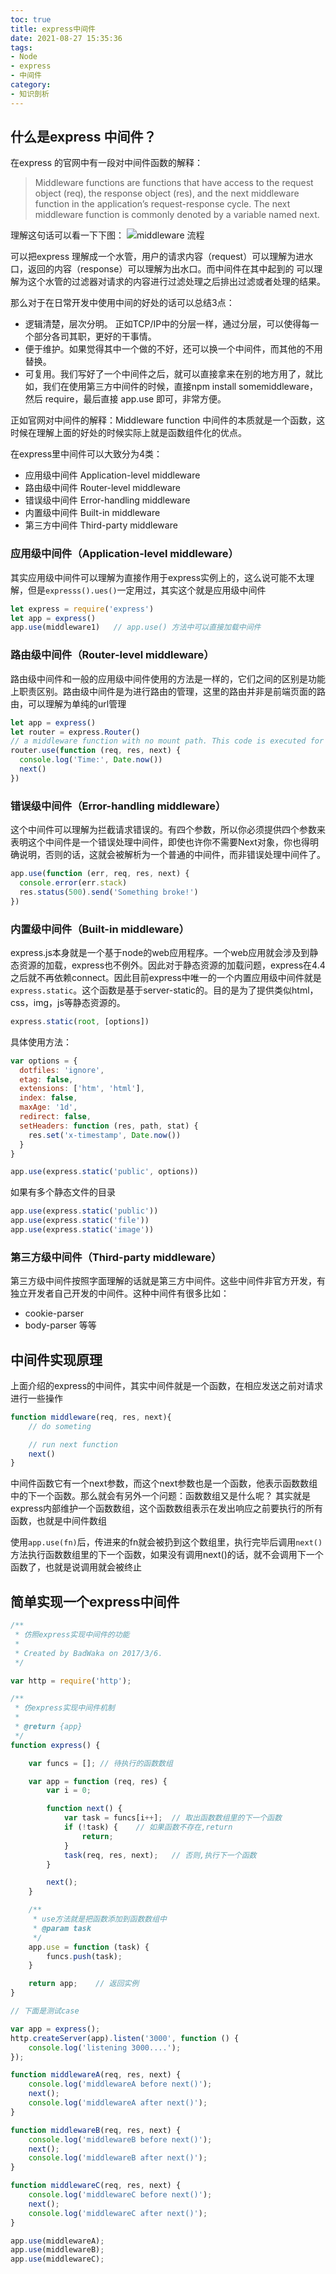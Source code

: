 ```yaml
---
toc: true
title: express中间件
date: 2021-08-27 15:35:36
tags:
- Node
- express
- 中间件
category: 
- 知识剖析
---
```


## 什么是express 中间件？
在express 的官网中有一段对中间件函数的解释：
> Middleware functions are functions that have access to the request object (req), the response object (res), and the next middleware function in the application’s request-response cycle. The next middleware function is commonly denoted by a variable named next.

理解这句话可以看一下下图：
![middleware 流程](https://greenhaha.oss-cn-beijing.aliyuncs.com/frontend/assets/img/middleware.png)
 
可以把express 理解成一个水管，用户的请求内容（request）可以理解为进水口，返回的内容（response）可以理解为出水口。而中间件在其中起到的 可以理解为这个水管的过滤器对请求的内容进行过滤处理之后排出过滤或者处理的结果。

那么对于在日常开发中使用中间的好处的话可以总结3点：
* 逻辑清楚，层次分明。 正如TCP/IP中的分层一样，通过分层，可以使得每一个部分各司其职，更好的干事情。
* 便于维护。如果觉得其中一个做的不好，还可以换一个中间件，而其他的不用替换。
* 可复用。我们写好了一个中间件之后，就可以直接拿来在别的地方用了，就比如，我们在使用第三方中间件的时候，直接npm install somemiddleware，然后 require，最后直接 app.use 即可，非常方便。

正如官网对中间件的解释：Middleware function 中间件的本质就是一个函数，这时候在理解上面的好处的时候实际上就是函数组件化的优点。

在express里中间件可以大致分为4类：
* 应用级中间件 Application-level middleware 
* 路由级中间件 Router-level middleware
* 错误级中间件 Error-handling middleware
* 内置级中间件 Built-in middleware
* 第三方中间件 Third-party middleware


### 应用级中间件（Application-level middleware）
其实应用级中间件可以理解为直接作用于express实例上的，这么说可能不太理解，但是`expresss().ues()`一定用过，其实这个就是应用级中间件
``` javascript
let express = require('express')
let app = express()
app.use(middleware1)   // app.use() 方法中可以直接加载中间件
```

### 路由级中间件（Router-level middleware）
路由级中间件和一般的应用级中间件使用的方法是一样的，它们之间的区别是功能上职责区别。路由级中间件是为进行路由的管理，这里的路由并非是前端页面的路由，可以理解为单纯的url管理
``` javascript
let app = express()
let router = express.Router()
// a middleware function with no mount path. This code is executed for every request to the router
router.use(function (req, res, next) {
  console.log('Time:', Date.now())
  next()
})
```

### 错误级中间件（Error-handling middleware）
这个中间件可以理解为拦截请求错误的。有四个参数，所以你必须提供四个参数来表明这个中间件是一个错误处理中间件，即使也许你不需要Next对象，你也得明确说明，否则的话，这就会被解析为一个普通的中间件，而非错误处理中间件了。
``` javascript
app.use(function (err, req, res, next) {
  console.error(err.stack)
  res.status(500).send('Something broke!')
})
```

### 内置级中间件（Built-in middleware）
express.js本身就是一个基于node的web应用程序。一个web应用就会涉及到静态资源的加载，express也不例外。因此对于静态资源的加载问题，express在4.4之后就不再依赖connect。因此目前express中唯一的一个内置应用级中间件就是`express.static`。这个函数是基于server-static的。目的是为了提供类似html，css，img，js等静态资源的。
``` javascript
express.static(root, [options])
```
具体使用方法：
``` javascript
var options = {
  dotfiles: 'ignore',
  etag: false,
  extensions: ['htm', 'html'],
  index: false,
  maxAge: '1d',
  redirect: false,
  setHeaders: function (res, path, stat) {
    res.set('x-timestamp', Date.now())
  }
}

app.use(express.static('public', options))
```
如果有多个静态文件的目录
``` javascript
app.use(express.static('public'))
app.use(express.static('file'))
app.use(express.static('image'))

```

### 第三方级中间件（Third-party middleware）
第三方级中间件按照字面理解的话就是第三方中间件。这些中间件非官方开发，有独立开发者自己开发的中间件。这种中间件有很多比如：
* cookie-parser
* body-parser 等等

## 中间件实现原理
上面介绍的express的中间件，其实中间件就是一个函数，在相应发送之前对请求进行一些操作
``` javascript
function middleware(req, res, next){
    // do someting

    // run next function
    next()
}
```
中间件函数它有一个next参数，而这个next参数也是一个函数，他表示函数数组中的下一个函数。那么就会有另外一个问题：函数数组又是什么呢？
其实就是express内部维护一个函数数组，这个函数数组表示在发出响应之前要执行的所有函数，也就是中间件数组

使用`app.use(fn)`后，传进来的fn就会被扔到这个数组里，执行完毕后调用`next()`方法执行函数数组里的下一个函数，如果没有调用next()的话，就不会调用下一个函数了，也就是说调用就会被终止

## 简单实现一个express中间件
``` javascript
/**
 * 仿照express实现中间件的功能
 *
 * Created by BadWaka on 2017/3/6.
 */

var http = require('http');

/**
 * 仿express实现中间件机制
 *
 * @return {app}
 */
function express() {

    var funcs = []; // 待执行的函数数组

    var app = function (req, res) {
        var i = 0;

        function next() {
            var task = funcs[i++];  // 取出函数数组里的下一个函数
            if (!task) {    // 如果函数不存在,return
                return;
            }
            task(req, res, next);   // 否则,执行下一个函数
        }

        next();
    }

    /**
     * use方法就是把函数添加到函数数组中
     * @param task
     */
    app.use = function (task) {
        funcs.push(task);
    }

    return app;    // 返回实例
}

// 下面是测试case

var app = express();
http.createServer(app).listen('3000', function () {
    console.log('listening 3000....');
});

function middlewareA(req, res, next) {
    console.log('middlewareA before next()');
    next();
    console.log('middlewareA after next()');
}

function middlewareB(req, res, next) {
    console.log('middlewareB before next()');
    next();
    console.log('middlewareB after next()');
}

function middlewareC(req, res, next) {
    console.log('middlewareC before next()');
    next();
    console.log('middlewareC after next()');
}

app.use(middlewareA);
app.use(middlewareB);
app.use(middlewareC);
```